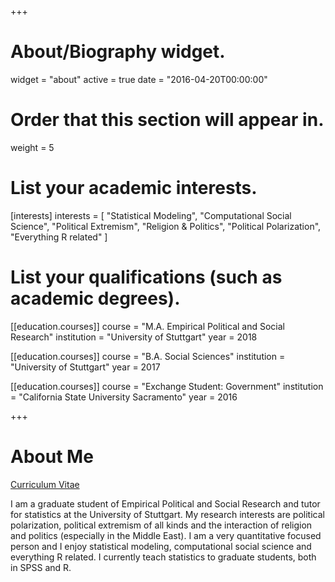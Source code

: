 +++
# About/Biography widget.
widget = "about"
active = true
date = "2016-04-20T00:00:00"

# Order that this section will appear in.
weight = 5

# List your academic interests.
[interests]
  interests = [
    "Statistical Modeling",
    "Computational Social Science",
    "Political Extremism",
    "Religion & Politics",
    "Political Polarization",
    "Everything R related"
  ]

# List your qualifications (such as academic degrees).
[[education.courses]]
  course = "M.A. Empirical Political and Social Research"
  institution = "University of Stuttgart"
  year = 2018

[[education.courses]]
  course = "B.A. Social Sciences"
  institution = "University of Stuttgart"
  year = 2017
 
[[education.courses]]
  course = "Exchange Student: Government"
  institution = "California State University Sacramento"
  year = 2016
 
+++

# About Me

<a href="https://docs.google.com/viewer?url=https://github.com/favstats/cv_hub/raw/master/docs/Votta_CV.pdf">Curriculum Vitae</a>

I am a graduate student of Empirical Political and Social Research and tutor for statistics at the University of Stuttgart. My research interests are political polarization, political extremism of all kinds and the interaction of religion and politics (especially in the Middle East). I am a very quantitative focused person and I enjoy statistical modeling, computational social science and everything R related. I currently teach statistics to graduate students, both in SPSS and R.

